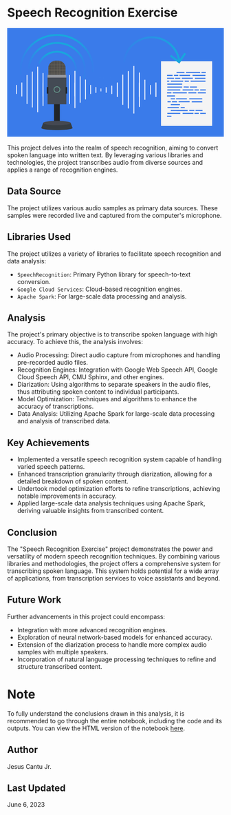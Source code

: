 # Speech Recognition Exercise
![Speech Recognition Image](speech_recognition_image.png)

This project delves into the realm of speech recognition, aiming to convert spoken language into written text. By leveraging various libraries and technologies, the project transcribes audio from diverse sources and applies a range of recognition engines.

## Data Source
The project utilizes various audio samples as primary data sources. These samples were recorded live and captured from the computer's microphone. 

## Libraries Used
The project utilizes a variety of libraries to facilitate speech recognition and data analysis:
- `SpeechRecognition`: Primary Python library for speech-to-text conversion.
- `Google Cloud Services`: Cloud-based recognition engines.
- `Apache Spark`: For large-scale data processing and analysis.

## Analysis
The project's primary objective is to transcribe spoken language with high accuracy. To achieve this, the analysis involves:
- Audio Processing: Direct audio capture from microphones and handling pre-recorded audio files.
- Recognition Engines: Integration with Google Web Speech API, Google Cloud Speech API, CMU Sphinx, and other engines.
- Diarization: Using algorithms to separate speakers in the audio files, thus attributing spoken content to individual participants.
- Model Optimization: Techniques and algorithms to enhance the accuracy of transcriptions.
- Data Analysis: Utilizing Apache Spark for large-scale data processing and analysis of transcribed data.

## Key Achievements
- Implemented a versatile speech recognition system capable of handling varied speech patterns.
- Enhanced transcription granularity through diarization, allowing for a detailed breakdown of spoken content.
- Undertook model optimization efforts to refine transcriptions, achieving notable improvements in accuracy.
- Applied large-scale data analysis techniques using Apache Spark, deriving valuable insights from transcribed content.

## Conclusion
The "Speech Recognition Exercise" project demonstrates the power and versatility of modern speech recognition techniques. By combining various libraries and methodologies, the project offers a comprehensive system for transcribing spoken language. This system holds potential for a wide array of applications, from transcription services to voice assistants and beyond.

## Future Work
Further advancements in this project could encompass:
- Integration with more advanced recognition engines.
- Exploration of neural network-based models for enhanced accuracy.
- Extension of the diarization process to handle more complex audio samples with multiple speakers.
- Incorporation of natural language processing techniques to refine and structure transcribed content.

# Note
To fully understand the conclusions drawn in this analysis, it is recommended to go through the entire notebook, including the code and its outputs. You can view the HTML version of the notebook [here](https://nbviewer.org/github/JESUSC1/Speech-Recognition-Exercise/blob/main/Speech_Recognition_Exercise.ipynb).

## Author
Jesus Cantu Jr.

## Last Updated 
June 6, 2023



